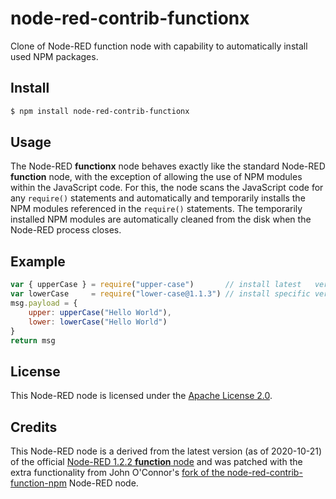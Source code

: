 
# node-red-contrib-functionx

Clone of Node-RED function node with capability to automatically install used NPM packages.

## Install

```sh
$ npm install node-red-contrib-functionx
```

## Usage

The Node-RED **functionx** node behaves exactly like the standard
Node-RED **function** node, with the exception of allowing the use of
NPM modules within the JavaScript code. For this, the node scans the
JavaScript code for any `require()` statements and automatically and
temporarily installs the NPM modules referenced in the `require()`
statements. The temporarily installed NPM modules are automatically
cleaned from the disk when the Node-RED process closes.

## Example

```js
var { upperCase } = require("upper-case")       // install latest   version
var lowerCase     = require("lower-case@1.1.3") // install specific version
msg.payload = {             
    upper: upperCase("Hello World"),
    lower: lowerCase("Hello World")
}
return msg
```

## License

This Node-RED node is licensed under the [Apache License 2.0](https://spdx.org/licenses/Apache-2.0.html).

## Credits

This Node-RED node is a derived from the latest
version (as of 2020-10-21) of the official
[Node-RED 1.2.2 **function** node](https://github.com/node-red/node-red/blob/master/packages/node_modules/%40node-red/nodes/core/function/10-function.js)
and was patched with the extra functionality from John O'Connor's
[fork of the node-red-contrib-function-npm](https://github.com/sax1johno/node-red-contrib-function-npm)
Node-RED node.

